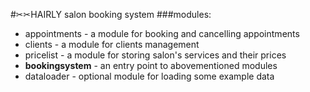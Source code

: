 #✂✂HAIRLY salon booking system
###modules:
* appointments - a module for booking and cancelling appointments 
* clients - a module for clients management
* pricelist - a module for storing salon's services and their prices
* **bookingsystem** - an entry point to abovementioned modules
* dataloader - optional module for loading some example data